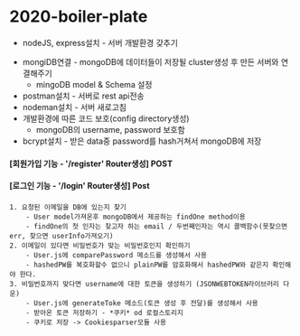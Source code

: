# 2020-boiler-plate

- nodeJS, express설치 - 서버 개발환경 갖추기
* mongiDB연결 - mongoDB에 데이터들이 저장될 cluster생성 후 만든 서버와 연결해주기
    * mingoDB model & Schema 설정
* postman설치 - 서버로 rest api전송
* nodeman설치 - 서버 새로고침
* 개발환경에 따른 코드 보호(config directory생성)
    * mongoDB의 username, password 보호함
* bcrypt설치 - 받은 data중 password를 hash거쳐서 mongoDB에 저장

#### [회원가입 기능 - '/register' Router생성] POST

#### [로그인 기능 - '/login' Router생성] Post
    1. 요청된 이메일을 DB에 있는지 찾기
        - User model가져온후 mongoDB에서 제공하는 findOne method이용
        - findOne의 첫 인자는 찾고자 하는 email / 두번째인자는 역시 콜백함수(못찾으면 err, 찾으면 userInfo가져오기)
    2. 이메일이 있다면 비밀번호가 맞는 비밀번호인지 확인하기
        - User.js에 comparePassword 메소드를 생성해서 사용
        - hashedPW를 복호화할수 없으니 plainPW를 암호화해서 hashedPW와 같은지 확인해야 한다.
    3. 비밀번호까지 맞다면 username에 대한 토큰을 생성하기 (JSONWEBTOKEN라이브러리 다운)
        - User.js에 generateToke 메소드(토큰 생성 후 전달)를 생성해서 사용
        - 받아온 토큰 저장하기 - *쿠키* od 로컬스토리지
        - 쿠키로 저장 -> Cookiesparser모듈 사용


